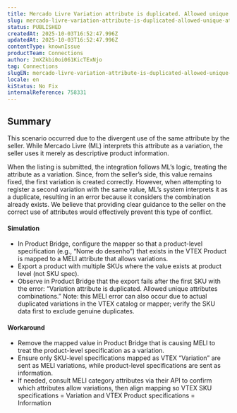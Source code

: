 ```yaml
---
title: Mercado Livre Variation attribute is duplicated. Allowed unique attributes combinations.
slug: mercado-livre-variation-attribute-is-duplicated-allowed-unique-attributes-combinations
status: PUBLISHED
createdAt: 2025-10-03T16:52:47.996Z
updatedAt: 2025-10-03T16:52:47.996Z
contentType: knownIssue
productTeam: Connections
author: 2mXZkbi0oi061KicTExNjo
tag: Connections
slugEN: mercado-livre-variation-attribute-is-duplicated-allowed-unique-attributes-combinations
locale: en
kiStatus: No Fix
internalReference: 758331
---
```


## Summary


This scenario occurred due to the divergent use of the same attribute by the seller. While Mercado Livre (ML) interprets this attribute as a variation, the seller uses it merely as descriptive product information.

When the listing is submitted, the integration follows ML’s logic, treating the attribute as a variation. Since, from the seller’s side, this value remains fixed, the first variation is created correctly. However, when attempting to register a second variation with the same value, ML’s system interprets it as a duplicate, resulting in an error because it considers the combination already exists. We believe that providing clear guidance to the seller on the correct use of attributes would effectively prevent this type of conflict.


#### Simulation



- In Product Bridge, configure the mapper so that a product-level specification (e.g., “Nome do desenho”) that exists in the VTEX Product is mapped to a MELI attribute that allows variations.
- Export a product with multiple SKUs where the value exists at product level (not SKU spec).
- Observe in Product Bridge that the export fails after the first SKU with the error: “Variation attribute is duplicated. Allowed unique attributes combinations.” Note: this MELI error can also occur due to actual duplicated variations in the VTEX catalog or mapper; verify the SKU data first to exclude genuine duplicates.


#### Workaround



- Remove the mapped value in Product Bridge that is causing MELI to treat the product-level specification as a variation.
- Ensure only SKU-level specifications mapped as VTEX “Variation” are sent as MELI variations, while product-level specifications are sent as information.
- If needed, consult MELI category attributes via their API to confirm which attributes allow variations, then align mapping so VTEX SKU specifications = Variation and VTEX Product specifications = Information


